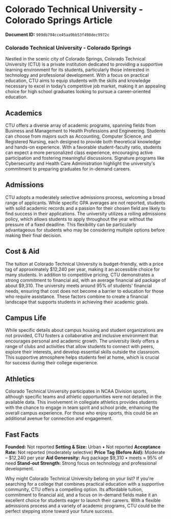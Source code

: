 # Colorado Technical University - Colorado Springs Article

**Document ID:** `909db794cce45aa9bb53f498dec9972c`

### Colorado Technical University - Colorado Springs

Nestled in the scenic city of Colorado Springs, Colorado Technical University (CTU) is a private institution dedicated to providing a supportive learning environment for its students, particularly those interested in technology and professional development. With a focus on practical education, CTU aims to equip students with the skills and knowledge necessary to excel in today’s competitive job market, making it an appealing choice for high school graduates looking to pursue a career-oriented education.

## Academics

CTU offers a diverse array of academic programs, spanning fields from Business and Management to Health Professions and Engineering. Students can choose from majors such as Accounting, Computer Science, and Registered Nursing, each designed to provide both theoretical knowledge and hands-on experience. With a favorable student-faculty ratio, students can expect a more personalized class experience, encouraging active participation and fostering meaningful discussions. Signature programs like Cybersecurity and Health Care Administration highlight the university's commitment to preparing graduates for in-demand careers.

## Admissions

CTU adopts a moderately selective admissions process, welcoming a broad range of applicants. While specific GPA averages are not reported, students with solid academic records and a passion for their chosen field are likely to find success in their applications. The university utilizes a rolling admissions policy, which allows students to apply throughout the year without the pressure of a fixed deadline. This flexibility can be particularly advantageous for students who may be considering multiple options before making their final decision.

## Cost & Aid

The tuition at Colorado Technical University is budget-friendly, with a price tag of approximately $12,240 per year, making it an accessible choice for many students. In addition to competitive pricing, CTU demonstrates a strong commitment to financial aid, with an average financial aid package of about $9,310. The university meets around 95% of students' financial needs, ensuring that cost does not become a barrier to education for those who require assistance. These factors combine to create a financial landscape that supports students in achieving their academic goals.

## Campus Life

While specific details about campus housing and student organizations are not provided, CTU fosters a collaborative and inclusive environment that encourages personal and academic growth. The university likely offers a range of clubs and activities that allow students to connect with peers, explore their interests, and develop essential skills outside the classroom. This supportive atmosphere helps students feel at home, which is crucial for success during their college experience.

## Athletics

Colorado Technical University participates in NCAA Division sports, although specific teams and athletic opportunities were not detailed in the available data. This involvement in collegiate athletics provides students with the chance to engage in team spirit and school pride, enhancing the overall campus experience. For those who enjoy sports, this could be an additional avenue for connection and engagement.

## Fast Facts
**Founded:** Not reported
**Setting & Size:** Urban • Not reported
**Acceptance Rate:** Not reported (moderately selective)
**Price Tag (Before Aid):** Moderate – $12,240 per year
**Aid Generosity:** Avg package $9,310 • meets ≈ 95% of need
**Stand-out Strength:** Strong focus on technology and professional development.

Why might Colorado Technical University belong on your list? If you're searching for a college that combines practical education with a supportive community, CTU offers a compelling option. Its affordable tuition, commitment to financial aid, and a focus on in-demand fields make it an excellent choice for students eager to launch their careers. With a flexible admissions process and a variety of academic programs, CTU could be the perfect stepping stone toward your future success.
